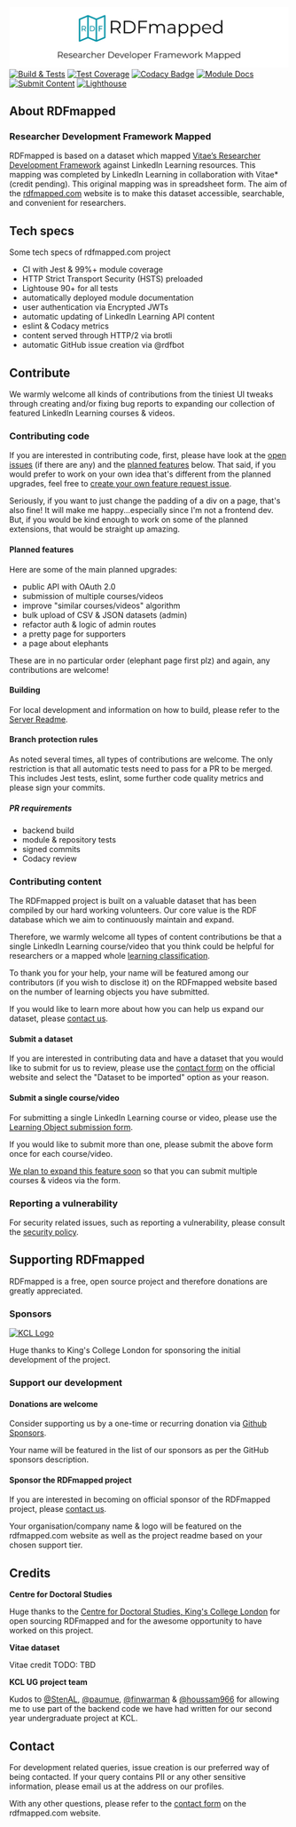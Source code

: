 [![RDfmapped](./server/assets/img/promo/rdfmapped_social_narrower.png)](https://rdfmapped.com)
[![Build & Tests](https://github.com/almasen/rdf-mapped/workflows/Build/badge.svg)](https://github.com/almasen/rdf-mapped/actions)
[![Test Coverage](https://img.shields.io/badge/dynamic/json?color=success&label=test%20coverage&query=%24.total.statements.pct&suffix=%25&url=https%3A%2F%2Fdev.rdfmapped.com%2Fcoverage%2Fcoverage-summary.json&logo=jest)](https://dev.rdfmapped.com/coverage)
[![Codacy Badge](https://app.codacy.com/project/badge/Grade/8f122bbf86794463b3b10f85bcf28249)](https://www.codacy.com?utm_source=github.com&amp;utm_medium=referral&amp;utm_content=almasen/rdf-mapped&amp;utm_campaign=Badge_Grade)
[![Module Docs](https://img.shields.io/badge/module-docs-informational?logo=node.js)](https://dev.rdfmapped.com/docs)
[![Submit Content](https://img.shields.io/badge/learning-submit%20content-informational?logo=linkedin)](https://rdfmapped.com/submit)
[![Lighthouse](https://img.shields.io/badge/Lighthouse-98.25%25-success?logo=Lighthouse)](https://googlechrome.github.io/lighthouse/viewer/?psiurl=https%3A%2F%2Frdfmapped.com%2F&strategy=desktop&category=performance&category=accessibility&category=best-practices&category=seo&category=pwa&utm_source=lh-chrome-ext#accessibility)

## About RDFmapped

### Researcher Development Framework Mapped

RDFmapped is based on a dataset which mapped [Vitae’s Researcher Development Framework](https://www.vitae.ac.uk/researchers-professional-development/about-the-vitae-researcher-development-framework/developing-the-vitae-researcher-development-framework "Vitae’s Researcher Development Framework") against LinkedIn Learning resources. This mapping was completed by LinkedIn Learning in collaboration with Vitae* (credit pending). This original mapping was in spreadsheet form. The aim of the [rdfmapped.com](https://rdfmapped.com) website is to make this dataset accessible, searchable, and convenient for researchers.

## Tech specs

Some tech specs of rdfmapped.com project

- CI with Jest & 99%+ module coverage
- HTTP Strict Transport Security (HSTS) preloaded
- Lightouse 90+ for all tests
- automatically deployed module documentation
- user authentication via Encrypted JWTs
- automatic updating of LinkedIn Learning API content
- eslint & Codacy metrics
- content served through HTTP/2 via brotli
- automatic GitHub issue creation via @rdfbot

## Contribute

We warmly welcome all kinds of contributions from the tiniest UI tweaks through creating and/or fixing bug reports to expanding our collection of featured LinkedIn Learning courses & videos.

### Contributing code

If you are interested in contributing code, first, please have look at the [open issues](https://github.com/almasen/rdf-mapped/issues) (if there are any) and the [planned features](#planned-features) below. That said, if you would prefer to work on your own idea that's different from the planned upgrades, feel free to [create your own feature request issue](https://github.com/almasen/rdf-mapped/issues/new?assignees=&labels=&template=feature_request.md&title=).

Seriously, if you want to just change the padding of a div on a page, that's also fine! It will make me happy...especially since I'm not a frontend dev. But, if you would be kind enough to work on some of the planned extensions, that would be straight up amazing.

#### Planned features

Here are some of the main planned upgrades:

- public API with OAuth 2.0
- submission of multiple courses/videos
- improve "similar courses/videos" algorithm
- bulk upload of CSV & JSON datasets (admin)
- refactor auth & logic of admin routes
- a pretty page for supporters
- a page about elephants

These are in no particular order (elephant page first plz) and again, any contributions are welcome!

#### Building

For local development and information on how to build, please refer to the [Server Readme](./server/README.md).

#### Branch protection rules

As noted several times, all types of contributions are welcome. The only restriction is that all automatic tests need to pass for a PR to be merged. This includes Jest tests, eslint, some further code quality metrics and please sign your commits.

##### PR requirements

- backend build
- module & repository tests
- signed commits
- Codacy review

### Contributing content

The RDFmapped project is built on a valuable dataset that has been compiled by our hard working volunteers. Our core value is the RDF database which we aim to continuously maintain and expand.

Therefore, we warmly welcome all types of content contributions be that a single LinkedIn Learning course/video that you think could be helpful for researchers or a mapped whole [learning classification](https://docs.microsoft.com/en-us/linkedin/learning/reference/learningclassifications).

To thank you for your help, your name will be featured among our contributors (if you wish to disclose it) on the RDFmapped website based on the number of learning objects you have submitted.

If you would like to learn more about how you can help us expand our dataset, please [contact us](https://rdfmapped.com/contact).

#### Submit a dataset

If you are interested in contributing data and have a dataset that you would like to submit for us to review, please use the [contact form](https://rdfmapped.com/contact) on the official website and select the "Dataset to be imported" option as your reason.

#### Submit a single course/video

For submitting a single LinkedIn Learning course or video, please use the [Learning Object submission form](https://rdfmapped.com/submit).

If you would like to submit more than one, please submit the above form once for each course/video.

[We plan to expand this feature soon](#planned-features) so that you can submit multiple courses & videos via the form.

### Reporting a vulnerability

For security related issues, such as reporting a vulnerability, please consult the [security policy](https://github.com/almasen/rdf-mapped/security/policy).

## Supporting RDFmapped

RDFmapped is a free, open source project and therefore donations are greatly appreciated.

### Sponsors

[![KCL Logo](https://rdfmapped.com/img/kcl/KCL_box_red_485_rgb_comp.webp)](https://kcl.ac.uk "King's College London")

Huge thanks to King's College London for sponsoring the initial development of the project.

### Support our development

#### Donations are welcome

Consider supporting us by a one-time or recurring donation via [Github Sponsors](https://paypal.me/almasen).

Your name will be featured in the list of our sponsors as per the GitHub sponsors description.

#### Sponsor the RDFmapped project

If you are interested in becoming on official sponsor of the RDFmapped project, please [contact us](https://rdfmapped.com/contact).

Your organisation/company name & logo will be featured on the rdfmapped.com website as well as the project readme based on your chosen support tier.

## Credits

__Centre for Doctoral Studies__

Huge thanks to the [Centre for Doctoral Studies, King's College London](https://www.kcl.ac.uk/doctoralstudies "KCL Doctoral Studies") for open sourcing RDFmapped and for the awesome opportunity to have worked on this project.

__Vitae dataset__

Vitae credit TODO: TBD

__KCL UG project team__

Kudos to [@StenAL](https://github.com/StenAL), [@paumue](https://github.com/paumue), [@finwarman](https://github.com/finwarman) & [@houssam966](https://github.com/houssam966) for allowing me to use part of the backend code we have had written for our second year undergraduate project at KCL.

## Contact

For development related queries, issue creation is our preferred way of being contacted. If your query contains PII or any other sensitive information, please email us at the address on our profiles.

With any other questions, please refer to the [contact form](https://rdfmapped.com/contact) on the rdfmapped.com website.